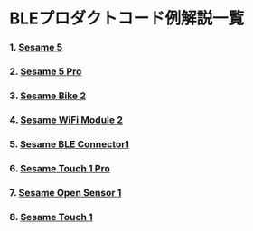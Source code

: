 BLEプロダクトコード例解説一覧
========
<!--
### 7. [Sesame Bot 1](./bleproductserials/sesameblot.md) 
### 5. [Sesame Bike 1](./bleproductserials/sesamebike2fun.md)  
### 1. [Sesame 3](./bleproductserials/sesame4fun.md)
### 2. [Sesame 4](./bleproductserials/sesame4fun.md) -->
### 1.  [Sesame 5](command/sesame5fun_jp.md)  
### 2. [Sesame 5 Pro ](command/sesame5fun_jp.md)    
### 3. [Sesame Bike 2](command/sesamebike2fun_jp.md)    
### 4. [Sesame WiFi Module 2](command/sesamewifimodule_jp.md) 
### 5. [Sesame BLE Connector1](command/sesametouchpro_jp.md) 
### 6. [Sesame Touch 1 Pro](command/sesametouchpro_jp.md)
### 7. [Sesame Open Sensor 1](command/sesame_open_sensor_jp.md)
### 8. [Sesame Touch 1](command/sesametouchpro_jp.md)

   


  



